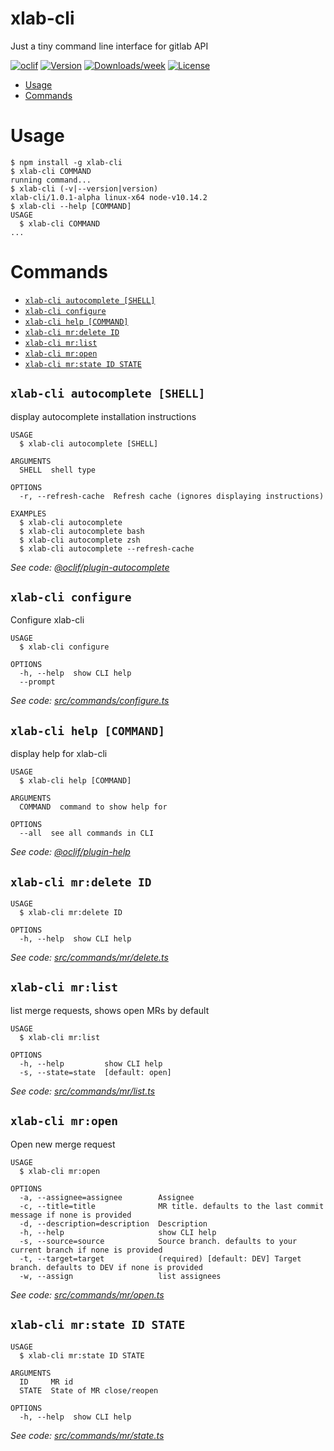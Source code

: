 xlab-cli
==========

Just a tiny command line interface for gitlab API


[![oclif](https://img.shields.io/badge/cli-oclif-brightgreen.svg)](https://oclif.io)
[![Version](https://img.shields.io/npm/v/xlab-cli.svg)](https://npmjs.org/package/xlab-cli)
[![Downloads/week](https://img.shields.io/npm/dw/xlab-cli.svg)](https://npmjs.org/package/xlab-cli)
[![License](https://img.shields.io/npm/l/xlab-cli.svg)](https://github.com/younesshakky/xlab-cli/blob/master/package.json)

<!-- toc -->
* [Usage](#usage)
* [Commands](#commands)
<!-- tocstop -->
# Usage
<!-- usage -->
```sh-session
$ npm install -g xlab-cli
$ xlab-cli COMMAND
running command...
$ xlab-cli (-v|--version|version)
xlab-cli/1.0.1-alpha linux-x64 node-v10.14.2
$ xlab-cli --help [COMMAND]
USAGE
  $ xlab-cli COMMAND
...
```
<!-- usagestop -->
# Commands
<!-- commands -->
* [`xlab-cli autocomplete [SHELL]`](#xlab-cli-autocomplete-shell)
* [`xlab-cli configure`](#xlab-cli-configure)
* [`xlab-cli help [COMMAND]`](#xlab-cli-help-command)
* [`xlab-cli mr:delete ID`](#xlab-cli-mrdelete-id)
* [`xlab-cli mr:list`](#xlab-cli-mrlist)
* [`xlab-cli mr:open`](#xlab-cli-mropen)
* [`xlab-cli mr:state ID STATE`](#xlab-cli-mrstate-id-state)

## `xlab-cli autocomplete [SHELL]`

display autocomplete installation instructions

```
USAGE
  $ xlab-cli autocomplete [SHELL]

ARGUMENTS
  SHELL  shell type

OPTIONS
  -r, --refresh-cache  Refresh cache (ignores displaying instructions)

EXAMPLES
  $ xlab-cli autocomplete
  $ xlab-cli autocomplete bash
  $ xlab-cli autocomplete zsh
  $ xlab-cli autocomplete --refresh-cache
```

_See code: [@oclif/plugin-autocomplete](https://github.com/oclif/plugin-autocomplete/blob/v0.1.0/src/commands/autocomplete/index.ts)_

## `xlab-cli configure`

Configure xlab-cli

```
USAGE
  $ xlab-cli configure

OPTIONS
  -h, --help  show CLI help
  --prompt
```

_See code: [src/commands/configure.ts](https://github.com/younesshakky/xlab-cli/blob/v1.0.1-alpha/src/commands/configure.ts)_

## `xlab-cli help [COMMAND]`

display help for xlab-cli

```
USAGE
  $ xlab-cli help [COMMAND]

ARGUMENTS
  COMMAND  command to show help for

OPTIONS
  --all  see all commands in CLI
```

_See code: [@oclif/plugin-help](https://github.com/oclif/plugin-help/blob/v2.1.4/src/commands/help.ts)_

## `xlab-cli mr:delete ID`

```
USAGE
  $ xlab-cli mr:delete ID

OPTIONS
  -h, --help  show CLI help
```

_See code: [src/commands/mr/delete.ts](https://github.com/younesshakky/xlab-cli/blob/v1.0.1-alpha/src/commands/mr/delete.ts)_

## `xlab-cli mr:list`

list merge requests, shows open MRs by default

```
USAGE
  $ xlab-cli mr:list

OPTIONS
  -h, --help         show CLI help
  -s, --state=state  [default: open]
```

_See code: [src/commands/mr/list.ts](https://github.com/younesshakky/xlab-cli/blob/v1.0.1-alpha/src/commands/mr/list.ts)_

## `xlab-cli mr:open`

Open new merge request

```
USAGE
  $ xlab-cli mr:open

OPTIONS
  -a, --assignee=assignee        Assignee
  -c, --title=title              MR title. defaults to the last commit message if none is provided
  -d, --description=description  Description
  -h, --help                     show CLI help
  -s, --source=source            Source branch. defaults to your current branch if none is provided
  -t, --target=target            (required) [default: DEV] Target branch. defaults to DEV if none is provided
  -w, --assign                   list assignees
```

_See code: [src/commands/mr/open.ts](https://github.com/younesshakky/xlab-cli/blob/v1.0.1-alpha/src/commands/mr/open.ts)_

## `xlab-cli mr:state ID STATE`

```
USAGE
  $ xlab-cli mr:state ID STATE

ARGUMENTS
  ID     MR id
  STATE  State of MR close/reopen

OPTIONS
  -h, --help  show CLI help
```

_See code: [src/commands/mr/state.ts](https://github.com/younesshakky/xlab-cli/blob/v1.0.1-alpha/src/commands/mr/state.ts)_
<!-- commandsstop -->
